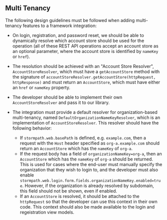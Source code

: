 ## Multi Tenancy

The following design guidelines must be followed when adding multi-tenancy features to a framework integration:

* On login, registration, and password reset, we should be able to dynamically resolve which account store should be used for the operation (all of these REST API operations accept an account store as an optional parameter, where the account store is identified by `nameKey` or `href`).  

* The resolution should be achieved with an "Account Store Resolver", `AccountStoreResolver`, which must have a `getAccountStore` method with the signature of `accountStoreResolver.getAccountStore(httpRequest, httpResponse)` and must return an `AccountStore`, which must have either an `href` or `nameKey` property.

* The developer should be able to implement their own `AccountStoreResolver` and pass it to our library.
 
* The integration must provide a default resolver for organization-based multi-tenancy, named `DefaultOrganizationNameKeyResolver`, which is an implementation of `AccountStoreResolver`.  This resolver should have the following behavior:
    - If `stormpath.web.basePath` is defined, e.g. `example.com`, then a request with the `Host` header specified as `org-a.example.com` should return an `AccountStore` which has the `nameKey` of `org-a`.
    - If the request body has a field of `organizationNameKey=org-a`, then an `AccountStore` which has the `nameKey` of `org-a` should be returned.  This is used for cases where the end-user must manually specify the organization that they wish to login to, and the developer must also enable `stormpath.web.login.form.fields.organizationNameKey.enabled=true`.  However, if the organization is already resolved by subdomain, this field should not be shown, even if enabled.
    - If an `AccountStore` is resolved, it should be attached to the `httpRequest` so that the developer can use this context in their own code.  This context should also be made available to the login and regeistration view models.
